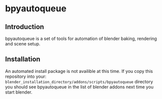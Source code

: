 # bpyautoqueue

## Introduction 
bpyautoqueue is a set of tools for automation of blender baking, rendering and scene setup. 

## Installation

An automated install package is not availible at this time. If you copy this repository into your:
`blender_installation_directory/addons/scripts/bpyautoqueue` directory you should see bpyautoqueue in the list of blender addons next time you start blender. 
